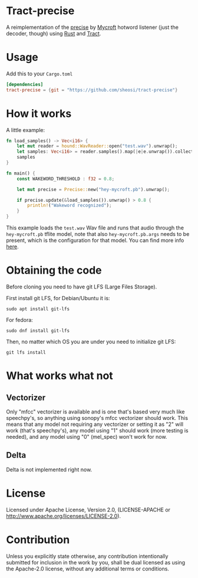 # Tract-precise

A reimplementation of the [precise](https://github.com/MycroftAI/mycroft-precise)
by [Mycroft](https://mycroft.ai) hotword listener (just the decoder, though) 
using [Rust](https://www.rust-lang.org/) and [Tract](https://github.com/sonos/tract).

# Usage

Add this to your `Cargo.toml`

```toml
[dependencies]
tract-precise = {git = "https://github.com/sheosi/tract-precise"}
```

# How it works

A little example:

```rust
fn load_samples() -> Vec<i16> {
    let mut reader = hound::WavReader::open("test.wav").unwrap();
    let samples: Vec<i16> = reader.samples().map(|e|e.unwrap()).collect();
    samples
}

fn main() {
    const WAKEWORD_THRESHOLD : f32 = 0.8;

    let mut precise = Precise::new("hey-mycroft.pb").unwrap();

    if precise.update(&load_samples()).unwrap() > 0.8 {
        println!("Wakeword recognized");
    }
}
```

This example loads the `test.wav` Wav file and runs that audio through the `hey-mycroft.pb` tflite model, note that also `hey-mycroft.pb.args` needs to be present, which is the configuration for that model. You can find more info [here](https://github.com/sheosi/precise-rs/wiki/Arguments).

# Obtaining the code

Before cloning you need to have git LFS (Large Files Storage).

First install git LFS, for Debian/Ubuntu it is:

```shell
sudo apt install git-lfs
```
For fedora: 
```shell
sudo dnf install git-lfs
```

Then, no matter which OS you are under you need to initialize git LFS:

```shell
git lfs install
```

# What works what not

## Vectorizer

Only "mfcc" vectorizer is available and is one that's based very much like speechpy's, so anything using sonopy's mfcc vectorizer should work. This means that any model not requiring any vectorizer or setting it as "2" will work (that's speechpy's), any model using "1" should work (more testing is needed), and any model using "0" (mel_spec) won't work for now.


## Delta

Delta is not implemented right now.

# License 
Licensed under Apache License, Version 2.0, (LICENSE-APACHE or http://www.apache.org/licenses/LICENSE-2.0).

# Contribution

Unless you explicitly state otherwise, any contribution intentionally submitted for inclusion in the work by you, shall be dual licensed as using the Apache-2.0 license, without any additional terms or conditions.
